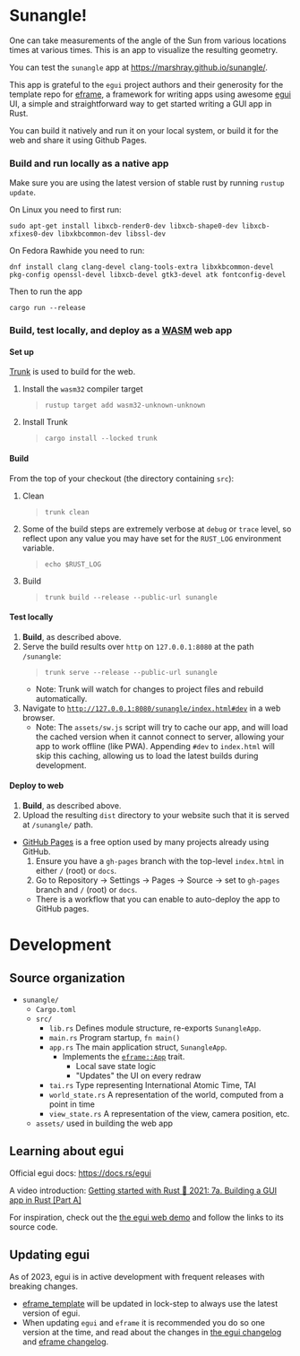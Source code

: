 # Sunangle!

One can take measurements of the angle of the Sun from various locations times at various times.
This is an app to visualize the resulting geometry.

You can test the `sunangle` app at <https://marshray.github.io/sunangle/>.

This app is grateful to the `egui` project authors and their generosity for the
template repo for [eframe](https://github.com/emilk/egui/tree/master/crates/eframe),
a framework for writing apps using awesome [egui](https://github.com/emilk/egui/) UI,
a simple and straightforward way to get started writing a GUI app in Rust.

You can build it natively and run it on your local system,
or build it for the web and share it using Github Pages.

### Build and run locally as a native app

Make sure you are using the latest version of stable rust by running `rustup update`.

On Linux you need to first run:

`sudo apt-get install libxcb-render0-dev libxcb-shape0-dev libxcb-xfixes0-dev libxkbcommon-dev libssl-dev`

On Fedora Rawhide you need to run:

`dnf install clang clang-devel clang-tools-extra libxkbcommon-devel pkg-config openssl-devel libxcb-devel gtk3-devel atk fontconfig-devel`

Then to run the app

`cargo run --release`

### Build, test locally, and deploy as a [WASM](https://en.wikipedia.org/wiki/WebAssembly) web app

#### Set up
[Trunk](https://trunkrs.dev/) is used to build for the web.
1. Install the `wasm32` compiler target
   > `rustup target add wasm32-unknown-unknown`
1. Install Trunk
   > `cargo install --locked trunk`

#### Build
From the top of your checkout (the directory containing `src`):
1. Clean
   > `trunk clean`
1. Some of the build steps are extremely verbose at `debug` or `trace` level,
so reflect upon any value you may have set for the `RUST_LOG` environment variable.
   > `echo $RUST_LOG`
1. Build
   > `trunk build --release --public-url sunangle`

#### Test locally
1. **Build**, as described above.
1. Serve the build results over `http` on `127.0.0.1:8080` at the path `/sunangle`:
   > `trunk serve --release --public-url sunangle`
   * Note: Trunk will watch for changes to project files and rebuild automatically.
1. Navigate to [`http://127.0.0.1:8080/sunangle/index.html#dev`](
    http://127.0.0.1:8080/sunangle/index.html#dev) in a web browser.
   * Note: The `assets/sw.js` script will try to cache our app, and will load the cached version
   when it cannot connect to server, allowing your app to work offline (like PWA).
   Appending `#dev` to `index.html` will skip this caching, allowing us to load the latest builds
   during development.

#### Deploy to web
1. **Build**, as described above.
1. Upload the resulting `dist` directory to your website such that it is served at `/sunangle/` path.
* [GitHub Pages](
https://docs.github.com/en/free-pro-team@latest/github/working-with-github-pagesconfiguring-a-publishing-source-for-your-github-pages-site
) is a free option used by many projects already using GitHub.
    1. Ensure you have a `gh-pages` branch with the top-level `index.html` in either
    `/` (root) or `docs`.
    1. Go to Repository -> Settings -> Pages -> Source -> set to `gh-pages` branch and `/` (root) or `docs`.
    * There is a workflow that you can enable to auto-deploy the app to GitHub pages.

# Development

## Source organization

- `sunangle/`
  - `Cargo.toml`
  - `src/`
    - `lib.rs` Defines module structure, re-exports `SunangleApp`.
    - `main.rs` Program startup, `fn main()`
    - `app.rs` The main application struct, `SunangleApp`.
      - Implements the  [`eframe::App`](
        https://docs.rs/eframe/latest/eframe/trait.App.html) trait.
        - Local save state logic
        - "Updates" the UI on every redraw
    - `tai.rs` Type representing International Atomic Time, TAI
    - `world_state.rs` A representation of the world, computed from a point in time
    - `view_state.rs` A representation of the view, camera position, etc.
  - `assets/` used in building the web app

## Learning about egui

Official egui docs: <https://docs.rs/egui>

A video introduction: [Getting started with Rust 🦀 2021: 7a. Building a GUI app in Rust [Part A]](https://www.youtube.com/watch?v=NtUkr_z7l84)

For inspiration, check out the [the egui web demo](https://emilk.github.io/egui/index.html) and follow the links to its source code.

## Updating egui

As of 2023, egui is in active development with frequent releases with breaking changes.
* [eframe_template](https://github.com/emilk/eframe_template/) will be updated in lock-step to always use the latest version of egui.
* When updating `egui` and `eframe` it is recommended you do so one version at the time, and read about the changes in [the egui changelog](https://github.com/emilk/egui/blob/master/CHANGELOG.md) and [eframe changelog](https://github.com/emilk/egui/blob/master/crates/eframe/CHANGELOG.md).
